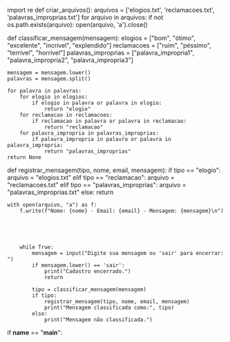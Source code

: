 import re
def criar_arquivos():
    arquivos = ['elogios.txt', 'reclamacoes.txt', 'palavras_improprias.txt']
    for arquivo in arquivos:
        if not os.path.exists(arquivo):
            open(arquivo, 'a').close()

def classificar_mensagem(mensagem):
    elogios = ["bom", "ótimo", "excelente", "incrível", "explendido"]
    reclamacoes = ["ruim", "péssimo", "terrível", "horrível"]
    palavras_improprias = ["palavra_impropria1", "palavra_impropria2", "palavra_impropria3"]

    mensagem = mensagem.lower()
    palavras = mensagem.split()

    for palavra in palavras:
        for elogio in elogios:
            if elogio in palavra or palavra in elogio:
                return "elogio"
        for reclamacao in reclamacoes:
            if reclamacao in palavra or palavra in reclamacao:
                return "reclamacao"
        for palavra_impropria in palavras_improprias:
            if palavra_impropria in palavra or palavra in palavra_impropria:
                return "palavras_improprias"
    return None

def registrar_mensagem(tipo, nome, email, mensagem):
    if tipo == "elogio":
        arquivo = "elogios.txt"
    elif tipo == "reclamacao":
        arquivo = "reclamacoes.txt"
    elif tipo == "palavras_improprias":
        arquivo = "palavras_improprias.txt"
    else:
        return

    with open(arquivo, "a") as f:
        f.write(f"Nome: {nome} - Email: {email} - Mensagem: {mensagem}\n")



    
        
        while True:
            mensagem = input("Digite sua mensagem ou 'sair' para encerrar: ")
            if mensagem.lower() == 'sair':
                print("Cadastro encerrado.")
                return

            tipo = classificar_mensagem(mensagem)
            if tipo:
                registrar_mensagem(tipo, nome, email, mensagem)
                print("Mensagem classificada como:", tipo)
            else:
                print("Mensagem não classificada.")

if __name__ == "__main__":
